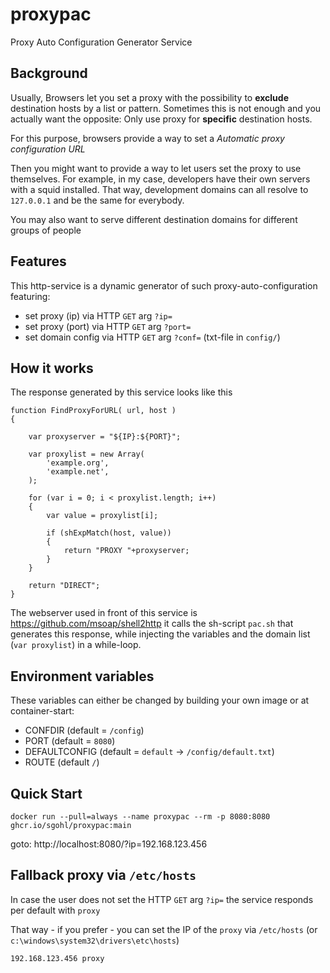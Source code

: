 # proxypac
Proxy Auto Configuration Generator Service

## Background

Usually, Browsers let you set a proxy with the possibility to **exclude** destination hosts by a list or pattern.
Sometimes this is not enough and you actually want the opposite: Only use proxy for **specific** destination hosts.

For this purpose, browsers provide a way to set a *Automatic proxy configuration URL*

Then you might want to provide a way to let users set the proxy to use themselves. For example, in my case, developers have their own servers with a squid installed. That way, development domains can all resolve to `127.0.0.1` and be the same for everybody.

You may also want to serve different destination domains for different groups of people

## Features

This http-service is a dynamic generator of such proxy-auto-configuration featuring:

- set proxy (ip) via HTTP ``GET`` arg `?ip=`
- set proxy (port) via HTTP ``GET`` arg `?port=`
- set domain config via HTTP ``GET`` arg `?conf=` (txt-file in `config/`)

## How it works

The response generated by this service looks like this

```
function FindProxyForURL( url, host ) 
{

    var proxyserver = "${IP}:${PORT}";

    var proxylist = new Array(
        'example.org',
        'example.net',
    );

    for (var i = 0; i < proxylist.length; i++)
    {
        var value = proxylist[i];
        
        if (shExpMatch(host, value))
        {
            return "PROXY "+proxyserver;
        }
    }

    return "DIRECT";
}
```

The webserver used in front of this service is https://github.com/msoap/shell2http
  it calls the sh-script `pac.sh` that generates this response, while injecting the variables and the domain list (`var proxylist`) in a while-loop.


## Environment variables

These variables can either be changed by building your own image or at container-start:

- CONFDIR (default = `/config`)
- PORT (default = `8080`)
- DEFAULTCONFIG (default = `default` -> `/config/default.txt`)
- ROUTE (default `/`)

## Quick Start

```
docker run --pull=always --name proxypac --rm -p 8080:8080 ghcr.io/sgohl/proxypac:main
```

goto: http://localhost:8080/?ip=192.168.123.456


## Fallback proxy via `/etc/hosts`

In case the user does not set the HTTP `GET` arg `?ip=` 
the service responds per default with `proxy`

That way - if you prefer - you can set the IP of the `proxy` via `/etc/hosts` (or `c:\windows\system32\drivers\etc\hosts`) 

```
192.168.123.456 proxy
```


